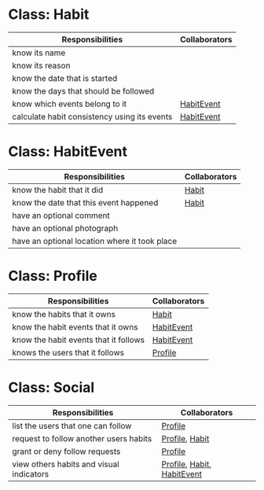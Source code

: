 # <a name="habit"></a>Class: Habit

| Responsibilities                             | Collaborators              |
| -------------------------------------------- | -------------------------- |
| know its name                                |                            |
| know its reason                              |                            |
| know the date that is started                |                            |
| know the days that should be followed        |                            |
| know which events belong to it               | [HabitEvent](#habit-event) |
| calculate habit consistency using its events | [HabitEvent](#habit-event) |

# <a name="habit-event"></a>Class: HabitEvent

| Responsibilities                              | Collaborators   |
| --------------------------------------------- | --------------- |
| know the habit that it did                    | [Habit](#habit) |
| know the date that this event happened        | [Habit](#habit) |
| have an optional comment                      |                 |
| have an optional photograph                   |                 |
| have an optional location where it took place |                 |

# <a name="profile"></a>Class: Profile

| Responsibilities                      | Collaborators              |
| ------------------------------------- | -------------------------- |
| know the habits that it owns          | [Habit](#habit)            |
| know the habit events that it owns    | [HabitEvent](#habit-event) |
| know the habit events that it follows | [HabitEvent](#habit-event) |
| knows the users that it follows       | [Profile](#profile)        |

# <a name="social"></a>Class: Social

| Responsibilities                         | Collaborators                                                    |
| ---------------------------------------- | ---------------------------------------------------------------- |
| list the users that one can follow       | [Profile](#profile)                                              |
| request to follow another users habits   | [Profile](#profile), [Habit](#habit)                             |
| grant or deny follow requests            | [Profile](#profile)                                              |
| view others habits and visual indicators | [Profile](#profile), [Habit](#habit), [HabitEvent](#habit-event) |
